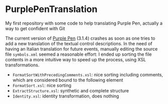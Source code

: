 # PurplePenTranslation
My first repository with some code to help translating Purple Pen, actually a way to get confident with Git

The current version of [Purple Pen](http://purplepen.golde.org/) (3.1.4) crashes as soon as one tries to add a new translation of the textual control descriptions. In the need of having an Italian translation for future events, manually editing the source file `symbols.xml` seemed a reasonable effort: I ended up sorting the file contents in a more intuitive way to speed up the process, using XSL transformations.

- `FormatSortWithPrecedingComments.xsl`: nice sorting including comments, which are considered bound to the following element
- `FormatSort.xsl`: nice sorting
- `ExtractStructure.xsl`: synthetic and complete structure
- `Identity.xsl`: identity transformation, does nothing
